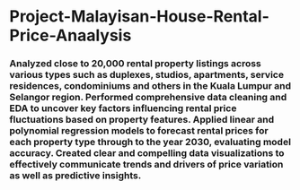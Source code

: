 # Project-Malayisan-House-Rental-Price-Anaalysis

### Analyzed close to 20,000 rental property listings across various types such as duplexes, studios, apartments, service residences, condominiums and others in the Kuala Lumpur and Selangor region. Performed comprehensive data cleaning and EDA to uncover key factors influencing rental price fluctuations based on property features. Applied linear and polynomial regression models to forecast rental prices for each property type through to the year 2030, evaluating model accuracy. Created clear and compelling data visualizations to effectively communicate trends and drivers of price variation as well as predictive insights.
